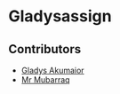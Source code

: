 # Gladysassign
## Contributors

- [Gladys Akumaior](mailto:akumaiorgladys@gmail.com)
- [Mr Mubarraq](https://github.com/mubarraqqq)
